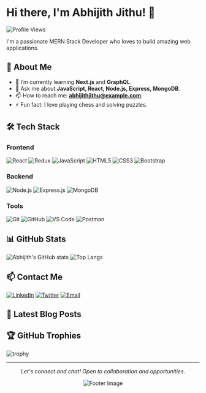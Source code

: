 # Hi there, I'm Abhijith Jithu! 👋

![Profile Views](https://komarev.com/ghpvc/?username=abhijithjithu&color=blue)

I'm a passionate MERN Stack Developer who loves to build amazing web applications.

## 🚀 About Me

- 🌱 I’m currently learning **Next.js** and **GraphQL**.
- 💬 Ask me about **JavaScript, React, Node.js, Express, MongoDB**.
- 📫 How to reach me: **abhijithjithu@example.com**.
- ⚡ Fun fact: I love playing chess and solving puzzles.

## 🛠️ Tech Stack

### Frontend
![React](https://img.shields.io/badge/-React-61DAFB?logo=react&logoColor=white&style=for-the-badge)
![Redux](https://img.shields.io/badge/-Redux-764ABC?logo=redux&logoColor=white&style=for-the-badge)
![JavaScript](https://img.shields.io/badge/-JavaScript-F7DF1E?logo=javascript&logoColor=black&style=for-the-badge)
![HTML5](https://img.shields.io/badge/-HTML5-E34F26?logo=html5&logoColor=white&style=for-the-badge)
![CSS3](https://img.shields.io/badge/-CSS3-1572B6?logo=css3&logoColor=white&style=for-the-badge)
![Bootstrap](https://img.shields.io/badge/-Bootstrap-563D7C?logo=bootstrap&logoColor=white&style=for-the-badge)

### Backend
![Node.js](https://img.shields.io/badge/-Node.js-339933?logo=node.js&logoColor=white&style=for-the-badge)
![Express.js](https://img.shields.io/badge/-Express.js-000000?logo=express&logoColor=white&style=for-the-badge)
![MongoDB](https://img.shields.io/badge/-MongoDB-47A248?logo=mongodb&logoColor=white&style=for-the-badge)

### Tools
![Git](https://img.shields.io/badge/-Git-F05032?logo=git&logoColor=white&style=for-the-badge)
![GitHub](https://img.shields.io/badge/-GitHub-181717?logo=github&logoColor=white&style=for-the-badge)
![VS Code](https://img.shields.io/badge/-VS%20Code-007ACC?logo=visual-studio-code&logoColor=white&style=for-the-badge)
![Postman](https://img.shields.io/badge/-Postman-FF6C37?logo=postman&logoColor=white&style=for-the-badge)

## 📊 GitHub Stats

![Abhijith's GitHub stats](https://github-readme-stats.vercel.app/api?username=abhijithjithu&show_icons=true&theme=radical)
![Top Langs](https://github-readme-stats.vercel.app/api/top-langs/?username=abhijithjithu&layout=compact&theme=radical)

## 📫 Contact Me

[![LinkedIn](https://img.shields.io/badge/-LinkedIn-0A66C2?logo=linkedin&logoColor=white&style=for-the-badge)](https://www.linkedin.com/in/abhijithjithu)
[![Twitter](https://img.shields.io/badge/-Twitter-1DA1F2?logo=twitter&logoColor=white&style=for-the-badge)](https://twitter.com/abhijithjithu)
[![Email](https://img.shields.io/badge/-Email-D14836?logo=gmail&logoColor=white&style=for-the-badge)](mailto:abhijithjithu@example.com)

## 📝 Latest Blog Posts

<!-- BLOG-POST-LIST:START -->
<!-- BLOG-POST-LIST:END -->

## 🏆 GitHub Trophies

![trophy](https://github-profile-trophy.vercel.app/?username=abhijithjithu&theme=onedark)

---

<p align="center">
  <i>Let's connect and chat! Open to collaboration and opportunities.</i>
</p>

<p align="center">
  <img src="https://github.com/abhijithjithu/abhijithjithu/raw/main/assets/footer.png" alt="Footer Image" />
</p>
